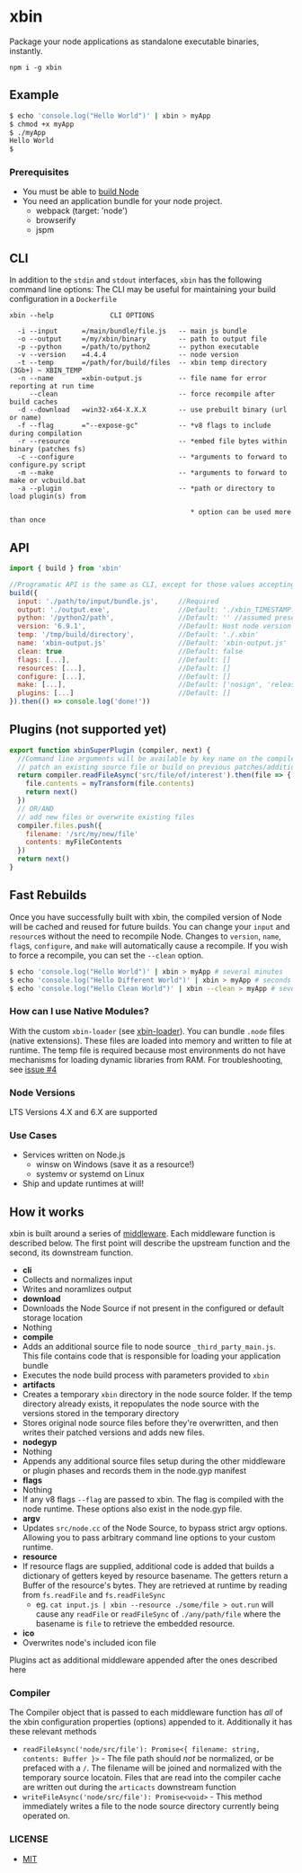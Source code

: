 # xbin

Package your node applications as standalone executable binaries, instantly.

`npm i -g xbin`

## Example

```bash
$ echo 'console.log("Hello World")' | xbin > myApp
$ chmod +x myApp
$ ./myApp
Hello World
$
```

### Prerequisites

- You must be able to [build Node](https://github.com/nodejs/node/blob/master/BUILDING.md)
- You need an application bundle for your node project.
  - webpack (target: 'node')
  - browserify
  - jspm


## CLI

In addition to the `stdin` and `stdout` interfaces, `xbin` has the following command line options:
The CLI may be useful for maintaining your build configuration in a `Dockerfile`

```
xbin --help              CLI OPTIONS

  -i --input      =/main/bundle/file.js   -- main js bundle
  -o --output     =/my/xbin/binary        -- path to output file
  -p --python     =/path/to/python2       -- python executable
  -v --version    =4.4.4                  -- node version
  -t --temp       =/path/for/build/files  -- xbin temp directory (3Gb+) ~ XBIN_TEMP
  -n --name       =xbin-output.js         -- file name for error reporting at run time
     --clean                              -- force recompile after build caches
  -d --download   =win32-x64-X.X.X        -- use prebuilt binary (url or name)
  -f --flag       ="--expose-gc"          -- *v8 flags to include during compilation
  -r --resource                           -- *embed file bytes within binary (patches fs)
  -c --configure                          -- *arguments to forward to configure.py script
  -m --make                               -- *arguments to forward to make or vcbuild.bat
  -a --plugin                             -- *path or directory to load plugin(s) from

                                             * option can be used more than once
```

## API

```javascript
import { build } from 'xbin'

//Programatic API is the same as CLI, except for those values accepting arrays
build({
  input: './path/to/input/bundle.js',     //Required
  output: './output.exe',                 //Default: './xbin_TIMESTAMP.suffix'
  python: '/python2/path',                //Default: '' //assumed present in environment
  version: '6.9.1',                       //Default: Host node version
  temp: '/tmp/build/directory',           //Default: './.xbin'
  name: 'xbin-output.js'                  //Default: 'xbin-output.js'
  clean: true                             //Default: false
  flags: [...],                           //Default: []
  resources: [...],                       //Default: []
  configure: [...],                       //Default: []
  make: [...],                            //Default: ['nosign', 'release'] on Windows; [] on *nix
  plugins: [...]                          //Default: []
}).then(() => console.log('done!'))
```

## Plugins (not supported yet)

```javascript
export function xbinSuperPlugin (compiler, next) {
  //Command line arguments will be available by key name on the compiler instance
  // patch an existing source file or build on previous patches/additions
  return compiler.readFileAsync('src/file/of/interest').then(file => {
    file.contents = myTransform(file.contents)
    return next()
  })
  // OR/AND
  // add new files or overwrite existing files
  compiler.files.push({
    filename: '/src/my/new/file'
    contents: myFileContents
  })
  return next()
}
```

## Fast Rebuilds

Once you have successfully built with xbin, the compiled version of Node will be cached and reused for future builds.
You can change your `input` and `resource`s without the need to recompile Node.  Changes to `version`, `name`, `flag`s,
`configure`, and `make` will automatically cause a recompile.  If you wish to force a recompile, you can set the `--clean` option.

```bash
$ echo 'console.log("Hello World")' | xbin > myApp # several minutes
$ echo 'console.log("Hello Different World")' | xbin > myApp # seconds
$ echo 'console.log("Hello Clean World")' | xbin --clean > myApp # several minutes
```
### How can I use Native Modules?

With the custom `xbin-loader` (see [xbin-loader](https://github.com/calebboyd/xbin/blob/master/xbin-loader/README.md)). You can bundle `.node` files (native extensions).
These files are loaded into memory and written to file at runtime. The temp file is required because
most environments do not have mechanisms for loading dynamic libraries from RAM. For troubleshooting, see [issue #4](https://github.com/calebboyd/xbin/issues/4)

### Node Versions

LTS Versions 4.X and 6.X are supported

### Use Cases

- Services written on Node.js
	- winsw on Windows (save it as a resource!)
	- systemv or systemd on Linux
- Ship and update runtimes at will!

## How it works

xbin is built around a series of [middleware](https://github.com/calebboyd/app-builder). Each middleware function is described below. The first point will describe the upstream function and the second, its downstream function.

 - **cli**
  - Collects and normalizes input
  - Writes and noramlizes output
 - **download**
  - Downloads the Node Source if not present in the configured or default storage location
  - Nothing
 - **compile**
  - Adds an additional source file to node source `_third_party_main.js`. This file contains code that is responsible for loading your application bundle
  - Executes the node build process with parameters provided to `xbin`
 - **artifacts**
  - Creates a temporary `xbin` directory in the node source folder. If the temp directory already exists, it repopulates the node source with the versions stored in the temporary directory
  - Stores original node source files before they're overwritten, and then writes their patched versions and adds new files.
 - **nodegyp**
  - Nothing
  - Appends any additional source files setup during the other middleware or plugin phases and records them in the node.gyp manifest
 - **flags**
  - Nothing
  - If any v8 flags `--flag` are passed to xbin. The flag is compiled with the node runtime. These options also exist in the node.gyp file.
 - **argv**
  - Updates `src/node.cc` of the Node Source, to bypass strict argv options. Allowing you to pass arbitrary command line options to your custom runtime.
 - **resource**
  - If resource flags are supplied, additional code is added that builds a dictionary of getters keyed by resource basename. The getters return a Buffer of the resource's bytes. They are retrieved at runtime by reading from `fs.readFile` and `fs.readFileSync`
    - eg. `cat input.js | xbin --resource ./some/file > out.run` will cause any `readFile` or `readFileSync` of `./any/path/file` where the basename is `file` to retrieve the embedded resource.
 - **ico**
  - Overwrites node's included icon file

Plugins act as additional middleware appended after the ones described here

### Compiler

The Compiler object that is passed to each middleware function has _all_ of the xbin configuration properties (options) appended to it. Additionally it has these relevant methods

 - `readFileAsync('node/src/file'): Promise<{ filename: string, contents: Buffer }>` - The file path should _not_ be normalized, or be prefaced with a `/`.  The filename will be joined and normalized with the temporary source locatoin. Files that are read into the compiler cache are written out during the `articacts` downstream function
 - `writeFileAsync('node/src/file'): Promise<void>` - This method immediately writes a file to the node source directory currently being operated on.


### LICENSE
- [MIT](https://github.com/calebboyd/xbin/blob/master/LICENSE)
